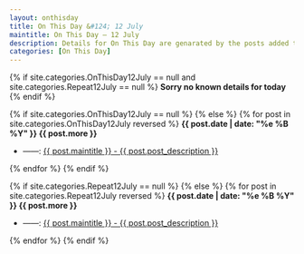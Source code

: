 ```yaml
---
layout: onthisday
title: On This Day &#124; 12 July
maintitle: On This Day — 12 July
description: Details for On This Day are genarated by the posts added to the website so the content is subject to changes/updates over time.
categories: [On This Day]
---
```


{% if site.categories.OnThisDay12July == null and site.categories.Repeat12July == null %}
<strong>Sorry no known details for today</strong>
{% endif %}

{% if site.categories.OnThisDay12July == null %}
{% else %}
{% for post in site.categories.OnThisDay12July reversed %}
<strong>{{ post.date | date: "%e %B %Y" }} {{ post.more }}</strong>
<ul>
<li> ——: <a href="{{ post.url }}">{{ post.maintitle }} - {{ post.post_description }}</a></li>
</ul>
{% endfor %}
{% endif %}

{% if site.categories.Repeat12July == null %}
{% else %}
{% for post in site.categories.Repeat12July reversed %}
<strong>{{ post.date | date: "%e %B %Y" }} {{ post.more }}</strong>
<ul>
<li> ——: <a href="{{ post.url }}">{{ post.maintitle }} - {{ post.post_description }}</a></li>
</ul>
{% endfor %}
{% endif %}
